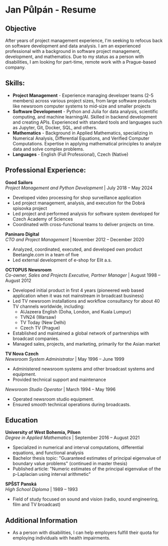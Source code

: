 # Jan Půlpán - Resume

## Objective 
After years of project management experience, I'm seeking to refocus back on software development and data analysis.  I am an experienced professional with a background in software project management, development, and mathematics.  Due to my status as a person with disabilities, I am looking for part-time, remote work with a Prague-based company.

## Skills:
- **Project Management** - Experience managing developer teams (2-5 members) across various project sizes, from large software products like newsroom computer systems to mid-size and smaller projects
- **Software Development** - Python and Julia for data analysis, scientific computing, and machine learning/AI. Skilled in backend development and creating APIs. Experienced with standard tools and languages such as Jupyter, Git, Docker, SQL, and others.
- **Mathematics** - Background in Applied Mathematics, specializing in Numerical Analysis, Differential Equations, and Verified Computer Computations. Expertise in applying mathematical principles to analyze data and solve complex problems.
- **Languages** - English (Full Professional), Czech (Native)

## Professional Experience:

**Good Sailors**  
*Project Management and Python Development* | July 2018 – May 2024  
- Developed video processing for shop surveillance application
- Led project management, analysis, and execution for the Dobrá spisovka project
- Led project and performed analysis for software system developed for Czech Academy of Sciences
- Coordinated with cross-functional teams to deliver projects on time.

**Paninaro Digital**  
*CTO and Project Management* | November 2012 – December 2020
- Analyzed, coordinated, executed, and developed own product Beetangle.com in a team of five
- Led external development of e-shop for Elit a.s.

**OCTOPUS Newsroom**  
*Co-owner, Sales and Projects Executive, Partner Manager* | August 1998 – August 2012  
- Developed initial product in first 4 years (pioneered web based application when it was not mainstream in broadcast business)
- Led TV newsroom installations and workflow consultancy for about 40 TV channels worldwide, including:
    - AlJazeera English (Doha, London, and Kuala Lumpur)
    - TVN24 (Warsaw)
    - TV Today (New Delhi)
    - Czech TV (Prague)
- Established and maintained a global network of partnerships with broadcast companies.
- Managed sales, projects, and marketing, primarily for the Asian market

**TV Nova Czech**  
*Newsroom System Administrator* | May 1996 – June 1999  
- Administered newsroom systems amd other broadcast systems and equipment.
- Provided technical support and maintenance

*Newsroom Studio Operator* | March 1994 – May 1996  
- Operated newsroom studio equipment.
- Ensured smooth technical operations during broadcasts.

## Education
**University of West Bohemia, Pilsen**  
*Degree in Applied Mathematics* | September 2016 – August 2021
- Specialized in numerical and interval computations, differential equations, and functional analysis
- Bachelor thesis topic: "Guaranteed estimates of principal eigenvalue of boundary value problems" (continued in master thesis)
- Published article: "Numeric estimates of the principal eigenvalue of the p-Laplacian using interval arithmetic"

**SPŠST Panská**  
*High School Diploma* | 1989 – 1993
- Field of study focused on sound and vision (radio, sound engineering, film and TV broadcast)

## Additional Information

- As a person with disabilities, I can help employers fulfill their quota for employing individuals with health impairments.
